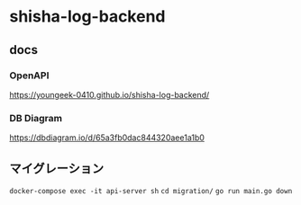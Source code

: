 # shisha-log-backend

## docs

### OpenAPI

<https://youngeek-0410.github.io/shisha-log-backend/>

### DB Diagram

<https://dbdiagram.io/d/65a3fb0dac844320aee1a1b0>

## マイグレーション

`docker-compose exec -it api-server sh`
`cd migration/`
`go run main.go down`
